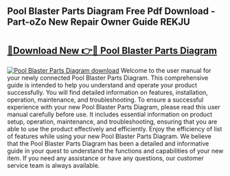## Pool Blaster Parts Diagram Free Pdf Download - Part-oZo New Repair Owner Guide REKJU

# <h2><a href="http://dfigq0.blite.top/?on=Pool+Blaster+Parts+Diagram">🔗Download New 👉🔴 Pool Blaster Parts Diagram</a></h2>

[![Pool Blaster Parts Diagram download](https://i.imgur.com/lujVjoI.png)](http://dfigq0.blite.top/?on=Pool+Blaster+Parts+Diagram)
Welcome to the user manual for your newly connected Pool Blaster Parts Diagram. This comprehensive guide is intended to help you understand and operate your product successfully. You will find detailed information on features, installation, operation, maintenance, and troubleshooting. To ensure a successful experience with your new Pool Blaster Parts Diagram, please read this user manual carefully before use. It includes essential information on product setup, operation, maintenance, and troubleshooting, ensuring that you are able to use the product effectively and efficiently. Enjoy the efficiency of list of features while using your new Pool Blaster Parts Diagram. We believe that the Pool Blaster Parts Diagram has been a detailed and informative guide in your quest to understand the functions and capabilities of your new item. If you need any assistance or have any questions, our customer service team is always available.
